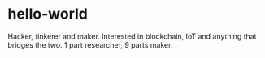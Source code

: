 # hello-world

Hacker, tinkerer and maker. Interested in blockchain, IoT and anything that bridges the two. 1 part researcher, 9 parts maker.
